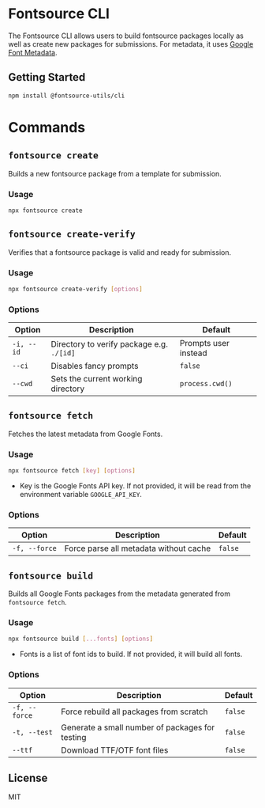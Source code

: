 # Fontsource CLI

The Fontsource CLI allows users to build fontsource packages locally as well as create new packages for submissions. For metadata, it uses [Google Font Metadata](https://github.com/fontsource/google-font-metadata).

## Getting Started

```bash
npm install @fontsource-utils/cli
```

# Commands

## `fontsource create`

Builds a new fontsource package from a template for submission. 

### Usage

```bash
npx fontsource create
```

## `fontsource create-verify`

Verifies that a fontsource package is valid and ready for submission.

### Usage

```bash
npx fontsource create-verify [options]
```

### Options

| Option     | Description                               | Default              |
| ---------- | ----------------------------------------- | -------------------- |
| `-i, --id` | Directory to verify package e.g. `./[id]` | Prompts user instead |
| `--ci`     | Disables fancy prompts                    | `false`              |
| `--cwd`    | Sets the current working directory        | `process.cwd()`      |

## `fontsource fetch`

Fetches the latest metadata from Google Fonts.

### Usage

```bash
npx fontsource fetch [key] [options]
```

- Key is the Google Fonts API key. If not provided, it will be read from the environment variable `GOOGLE_API_KEY`.

### Options

| Option        | Description                            | Default |
| ------------- | -------------------------------------- | ------- |
| `-f, --force` | Force parse all metadata without cache | `false` |


## `fontsource build`

Builds all Google Fonts packages from the metadata generated from `fontsource fetch`.

### Usage

```bash
npx fontsource build [...fonts] [options]
```

- Fonts is a list of font ids to build. If not provided, it will build all fonts.

### Options

| Option        | Description                                     | Default |
| ------------- | ----------------------------------------------- | ------- |
| `-f, --force` | Force rebuild all packages from scratch         | `false` |
| `-t, --test`  | Generate a small number of packages for testing | `false` |
| `--ttf`       | Download TTF/OTF font files                     | `false` |

## License

MIT
